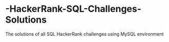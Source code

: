 # -HackerRank-SQL-Challenges-Solutions
The solutions of all SQL  HackerRank challenges using MySQL environment
